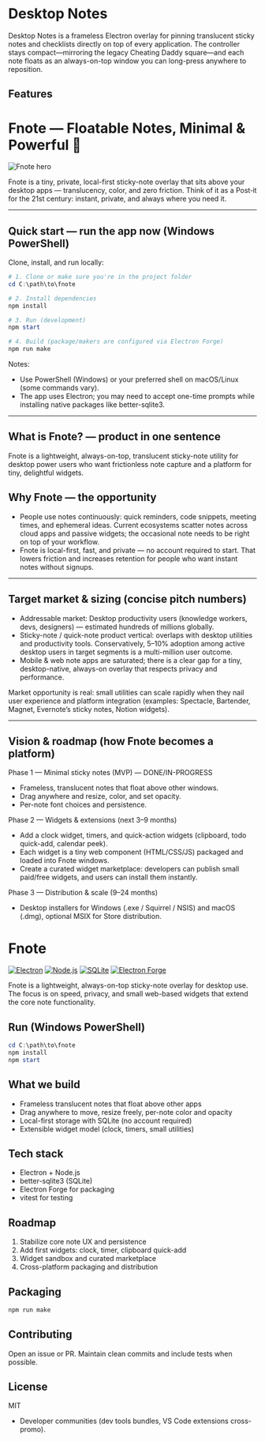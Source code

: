 # Desktop Notes

Desktop Notes is a frameless Electron overlay for pinning translucent sticky notes and checklists directly on top of every application. The controller stays compact—mirroring the legacy Cheating Daddy square—and each note floats as an always-on-top window you can long-press anywhere to reposition.

## Features
# Fnote — Floatable Notes, Minimal & Powerful 🚀

![Fnote hero](assets/hero.png)

Fnote is a tiny, private, local-first sticky-note overlay that sits above your desktop apps — translucency, color, and zero friction. Think of it as a Post‑it for the 21st century: instant, private, and always where you need it.

--------------------------------------------------------------------------------

## Quick start — run the app now (Windows PowerShell)

Clone, install, and run locally:

```powershell
# 1. Clone or make sure you're in the project folder
cd C:\path\to\fnote

# 2. Install dependencies
npm install

# 3. Run (development)
npm start

# 4. Build (package/makers are configured via Electron Forge)
npm run make
```

Notes:
- Use PowerShell (Windows) or your preferred shell on macOS/Linux (some commands vary).
- The app uses Electron; you may need to accept one-time prompts while installing native packages like better-sqlite3.

--------------------------------------------------------------------------------

## What is Fnote? — product in one sentence

Fnote is a lightweight, always-on-top, translucent sticky-note utility for desktop power users who want frictionless note capture and a platform for tiny, delightful widgets.

## Why Fnote — the opportunity

- People use notes continuously: quick reminders, code snippets, meeting times, and ephemeral ideas. Current ecosystems scatter notes across cloud apps and passive widgets; the occasional note needs to be right on top of your workflow.
- Fnote is local-first, fast, and private — no account required to start. That lowers friction and increases retention for people who want instant notes without signups.

--------------------------------------------------------------------------------

## Target market & sizing (concise pitch numbers)

- Addressable market: Desktop productivity users (knowledge workers, devs, designers) — estimated hundreds of millions globally.
- Sticky-note / quick-note product vertical: overlaps with desktop utilities and productivity tools. Conservatively, 5–10% adoption among active desktop users in target segments is a multi-million user outcome.
- Mobile & web note apps are saturated; there is a clear gap for a tiny, desktop-native, always-on overlay that respects privacy and performance.

Market opportunity is real: small utilities can scale rapidly when they nail user experience and platform integration (examples: Spectacle, Bartender, Magnet, Evernote’s sticky notes, Notion widgets).

--------------------------------------------------------------------------------

## Vision & roadmap (how Fnote becomes a platform)

Phase 1 — Minimal sticky notes (MVP) — DONE/IN-PROGRESS
- Frameless, translucent notes that float above other windows.
- Drag anywhere and resize, color, and set opacity.
- Per-note font choices and persistence.

Phase 2 — Widgets & extensions (next 3–9 months)
- Add a clock widget, timers, and quick-action widgets (clipboard, todo quick-add, calendar peek).
- Each widget is a tiny web component (HTML/CSS/JS) packaged and loaded into Fnote windows.
- Create a curated widget marketplace: developers can publish small paid/free widgets, and users can install them instantly.

Phase 3 — Distribution & scale (9–24 months)
- Desktop installers for Windows (.exe / Squirrel / NSIS) and macOS (.dmg), optional MSIX for Store distribution.
# Fnote

[![Electron](https://img.shields.io/badge/Electron-✔-blue)](https://www.electronjs.org/)
[![Node.js](https://img.shields.io/badge/Node.js-✔-green)](https://nodejs.org/)
[![SQLite](https://img.shields.io/badge/SQLite-✔-blueviolet)](https://www.sqlite.org/)
[![Electron Forge](https://img.shields.io/badge/Electron_Forge-✔-orange)](https://www.electronforge.io/)

Fnote is a lightweight, always-on-top sticky-note overlay for desktop use. The focus is on speed, privacy, and small web-based widgets that extend the core note functionality.

## Run (Windows PowerShell)

```powershell
cd C:\path\to\fnote
npm install
npm start
```

## What we build

- Frameless translucent notes that float above other apps
- Drag anywhere to move, resize freely, per-note color and opacity
- Local-first storage with SQLite (no account required)
- Extensible widget model (clock, timers, small utilities)

## Tech stack

- Electron + Node.js
- better-sqlite3 (SQLite)
- Electron Forge for packaging
- vitest for testing

## Roadmap

1. Stabilize core note UX and persistence
2. Add first widgets: clock, timer, clipboard quick-add
3. Widget sandbox and curated marketplace
4. Cross-platform packaging and distribution

## Packaging

```powershell
npm run make
```

## Contributing

Open an issue or PR. Maintain clean commits and include tests when possible.

## License

MIT
- Developer communities (dev tools bundles, VS Code extensions cross-promo).  
